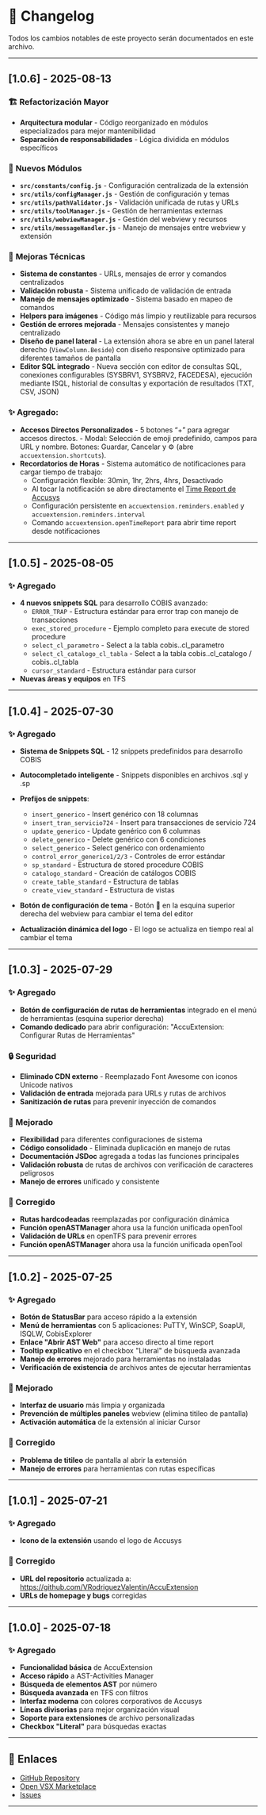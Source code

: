 ﻿# 📝 Changelog

Todos los cambios notables de este proyecto serán documentados en este archivo.

---

## [1.0.6] - 2025-08-13

### 🏗️ **Refactorización Mayor**
- **Arquitectura modular** - Código reorganizado en módulos especializados para mejor mantenibilidad
- **Separación de responsabilidades** - Lógica dividida en módulos específicos

### 🌟 **Nuevos Módulos**
- **`src/constants/config.js`** - Configuración centralizada de la extensión
- **`src/utils/configManager.js`** - Gestión de configuración y temas
- **`src/utils/pathValidator.js`** - Validación unificada de rutas y URLs
- **`src/utils/toolManager.js`** - Gestión de herramientas externas
- **`src/utils/webviewManager.js`** - Gestión del webview y recursos
- **`src/utils/messageHandler.js`** - Manejo de mensajes entre webview y extensión

### 🔧 **Mejoras Técnicas**
- **Sistema de constantes** - URLs, mensajes de error y comandos centralizados
- **Validación robusta** - Sistema unificado de validación de entrada
- **Manejo de mensajes optimizado** - Sistema basado en mapeo de comandos
- **Helpers para imágenes** - Código más limpio y reutilizable para recursos
- **Gestión de errores mejorada** - Mensajes consistentes y manejo centralizado
- **Diseño de panel lateral** - La extensión ahora se abre en un panel lateral derecho (`ViewColumn.Beside`) con diseño responsive optimizado para diferentes tamaños de pantalla
- **Editor SQL integrado** - Nueva sección con editor de consultas SQL, conexiones configurables (SYSBRV1, SYSBRV2, FACEDESA), ejecución mediante ISQL, historial de consultas y exportación de resultados (TXT, CSV, JSON)

### ✨ Agregado: 
- **Accesos Directos Personalizados** - 5 botones “+” para agregar accesos directos. - Modal: Selección de emoji predefinido, campos para URL y nombre. Botones: Guardar, Cancelar y ⚙️ (abre `accuextension.shortcuts`).
- **Recordatorios de Horas** - Sistema automático de notificaciones para cargar tiempo de trabajo:
  - Configuración flexible: 30min, 1hr, 2hrs, 4hrs, Desactivado
  - Al tocar la notificación se abre directamente el [Time Report de Accusys](https://timereport.accusys.com.ar/web/login.aspx)
  - Configuración persistente en `accuextension.reminders.enabled` y `accuextension.reminders.interval`
  - Comando `accuextension.openTimeReport` para abrir time report desde notificaciones

---

## [1.0.5] - 2025-08-05

### ✨ Agregado
- **4 nuevos snippets SQL** para desarrollo COBIS avanzado:
  - `ERROR_TRAP` - Estructura estándar para error trap con manejo de transacciones
  - `exec_stored_procedure` - Ejemplo completo para execute de stored procedure
  - `select_cl_parametro` - Select a la tabla cobis..cl_parametro
  - `select_cl_catalogo_cl_tabla` - Select a la tabla cobis..cl_catalogo / cobis..cl_tabla
  - `cursor_standard` - Estructura estándar para cursor
- **Nuevas áreas y equipos** en TFS

---

## [1.0.4] - 2025-07-30

### ✨ Agregado
- **Sistema de Snippets SQL** - 12 snippets predefinidos para desarrollo COBIS
- **Autocompletado inteligente** - Snippets disponibles en archivos .sql y .sp
- **Prefijos de snippets**:
  - `insert_generico` - Insert genérico con 18 columnas
  - `insert_tran_servicio724` - Insert para transacciones de servicio 724
  - `update_generico` - Update genérico con 6 columnas
  - `delete_generico` - Delete genérico con 6 condiciones
  - `select_generico` - Select genérico con ordenamiento
  - `control_error_generico1/2/3` - Controles de error estándar
  - `sp_standard` - Estructura de stored procedure COBIS
  - `catalogo_standard` - Creación de catálogos COBIS
  - `create_table_standard` - Estructura de tablas
  - `create_view_standard` - Estructura de vistas

- **Botón de configuración de tema** - Botón 🎨 en la esquina superior derecha del webview para cambiar el tema del editor
- **Actualización dinámica del logo** - El logo se actualiza en tiempo real al cambiar el tema

---

## [1.0.3] - 2025-07-29

### ✨ Agregado
- **Botón de configuración de rutas de herramientas** integrado en el menú de herramientas (esquina superior derecha)
- **Comando dedicado** para abrir configuración: "AccuExtension: Configurar Rutas de Herramientas"

### 🔒 Seguridad
- **Eliminado CDN externo** - Reemplazado Font Awesome con iconos Unicode nativos
- **Validación de entrada** mejorada para URLs y rutas de archivos
- **Sanitización de rutas** para prevenir inyección de comandos

### 🔧 Mejorado
- **Flexibilidad** para diferentes configuraciones de sistema
- **Código consolidado** - Eliminada duplicación en manejo de rutas
- **Documentación JSDoc** agregada a todas las funciones principales
- **Validación robusta** de rutas de archivos con verificación de caracteres peligrosos
- **Manejo de errores** unificado y consistente

### 🐛 Corregido
- **Rutas hardcodeadas** reemplazadas por configuración dinámica
- **Función openASTManager** ahora usa la función unificada openTool
- **Validación de URLs** en openTFS para prevenir errores
- **Función openASTManager** ahora usa la función unificada openTool

---

## [1.0.2] - 2025-07-25

### ✨ Agregado
- **Botón de StatusBar** para acceso rápido a la extensión
- **Menú de herramientas** con 5 aplicaciones: PuTTY, WinSCP, SoapUI, ISQLW, CobisExplorer
- **Enlace "Abrir AST Web"** para acceso directo al time report
- **Tooltip explicativo** en el checkbox "Literal" de búsqueda avanzada
- **Manejo de errores** mejorado para herramientas no instaladas
- **Verificación de existencia** de archivos antes de ejecutar herramientas

### 🔧 Mejorado
- **Interfaz de usuario** más limpia y organizada
- **Prevención de múltiples paneles** webview (elimina titileo de pantalla)
- **Activación automática** de la extensión al iniciar Cursor

### 🐛 Corregido
- **Problema de titileo** de pantalla al abrir la extensión
- **Manejo de errores** para herramientas con rutas específicas

---

## [1.0.1] - 2025-07-21

### ✨ Agregado
- **Icono de la extensión** usando el logo de Accusys

### 🐛 Corregido
- **URL del repositorio** actualizada a: https://github.com/VRodriguezValentin/AccuExtension
- **URLs de homepage y bugs** corregidas

---

## [1.0.0] - 2025-07-18

### ✨ Agregado
- **Funcionalidad básica** de AccuExtension
- **Acceso rápido** a AST-Activities Manager
- **Búsqueda de elementos AST** por número
- **Búsqueda avanzada** en TFS con filtros
- **Interfaz moderna** con colores corporativos de Accusys
- **Líneas divisorias** para mejor organización visual
- **Soporte para extensiones** de archivo personalizadas
- **Checkbox "Literal"** para búsquedas exactas

---

## 🔗 Enlaces

- [GitHub Repository](https://github.com/VRodriguezValentin/AccuExtension)
- [Open VSX Marketplace](https://open-vsx.org/extension/accusys-technology/accuextension)
- [Issues](https://github.com/VRodriguezValentin/AccuExtension/issues)

---
